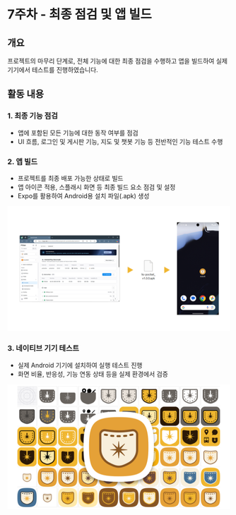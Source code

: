 # 7주차 - 최종 점검 및 앱 빌드

## 개요
프로젝트의 마무리 단계로, 전체 기능에 대한 최종 점검을 수행하고 앱을 빌드하여 실제 기기에서 테스트를 진행하였습니다.

## 활동 내용
### 1. 최종 기능 점검
- 앱에 포함된 모든 기능에 대한 동작 여부를 점검
- UI 흐름, 로그인 및 게시판 기능, 지도 및 챗봇 기능 등 전반적인 기능 테스트 수행

### 2. 앱 빌드
- 프로젝트를 최종 배포 가능한 상태로 빌드
- 앱 아이콘 적용, 스플래시 화면 등 최종 빌드 요소 점검 및 설정
- Expo를 활용하여 Android용 설치 파일(.apk) 생성

![App build](./assets/build.png)

### 3. 네이티브 기기 테스트
- 실제 Android 기기에 설치하여 실행 테스트 진행
- 화면 비율, 반응성, 기능 연동 상태 등을 실제 환경에서 검증


![App icon Design](./assets/branding.png)